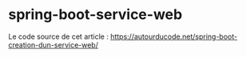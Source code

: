 # spring-boot-service-web
Le code source de cet article : https://autourducode.net/spring-boot-creation-dun-service-web/